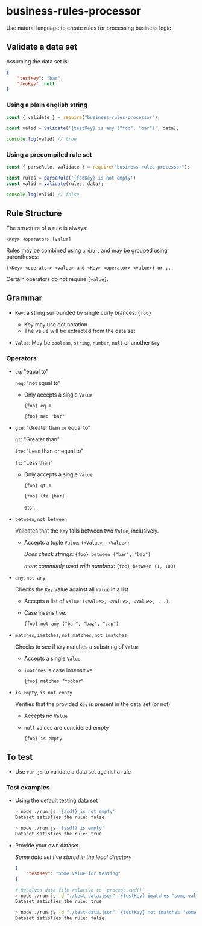 
# business-rules-processor

Use natural language to create rules for processing business logic

## Validate a data set

Assuming the data set is:

```json
{
    "testKey": "bar",
    "fooKey": null
}
```

### Using a plain english string

```js
const { validate } = require("business-rules-processor");

const valid = validate('{testKey} is any ("foo", "bar")', data);

console.log(valid) // true
```

### Using a precompiled rule set

```js
const { parseRule, validate } = require("business-rules-processor");

const rules = parseRule('{fooKey} is not empty')
const valid = validate(rules, data);

console.log(valid) // false
```

## Rule Structure

The structure of a rule is always:

`<Key> <operator> [value]`

Rules may be combined using `and`/`or`, and may be
grouped using parentheses:

`(<Key> <operator> <value> and <Key> <operator> <value>) or ...`

Certain operators do not require `[value]`.

## Grammar

* `Key`: a string surrounded by single curly brances: `{foo}`
  * Key may use dot notation
  * The value will be extracted from the data set

* `Value`: May be `boolean`, `string`, `number`, `null` or another `Key`

### Operators

* `eq`: "equal to"

  `neq`: "not equal to"
  
  * Only accepts a single `Value`

    `{foo} eq 1`

    `{foo} neq "bar"`

* `gte`: "Greater than or equal to"
  
  `gt`: "Greater than"
  
  `lte`: "Less than or equal to"
  
  `lt`: "Less than"
  * Only accepts a single `Value`

    `{foo} gt 1`

    `{foo} lte {bar}`

    etc...

* `between`, `not between`

  Validates that the `Key` falls between two `Value`, inclusively.
  * Accepts a tuple `Value`: `(<Value>, <Value>)`

    _Does check strings_:
    `{foo} between ("bar", "baz")`

    _more commonly used with numbers_:
    `{foo} between (1, 100)`

* `any`, `not any`

  Checks the `Key` value against all `Value` in a list
  * Accepts a list of `Value`: `(<Value>, <Value>, <Value>, ...)`.
  * Case insensitive.

    `{foo} not any ("bar", "baz", "zap")`

* `matches`, `imatches`, `not matches`, `not imatches`

  Checks to see if `Key` matches a substring of `Value`
  * Accepts a single `Value`
  * `imatches` is case insensitive

    `{foo} matches "foobar"`

* `is empty`, `is not empty`

  Verifies that the provided `Key` is present in the data set (or not)
  * Accepts no `Value`
  * `null` values are considered empty

    `{foo} is empty`

## To test

* Use `run.js` to validate a data set against a rule

### Test examples

* Using the default testing data set

  ```sh
  > node ./run.js '{asdf} is not empty'
  Dataset satisfies the rule: false

  > node ./run.js '{asdf} is empty'    
  Dataset satisfies the rule: true
  ```

* Provide your own dataset

  _Some data set I've stored in the local directory_

  ```json
  {
      "testKey": "Some value for testing"
  }
  ```

  ```sh
  # Resolves data file relative to `process.cwd()`
  > node ./run.js -d "./test-data.json" '{testKey} imatches "some value"'
  Dataset satisfies the rule: true

  > node ./run.js -d "./test-data.json" '{testKey} not imatches "some value"'
  Dataset satisfies the rule: false
  ```
